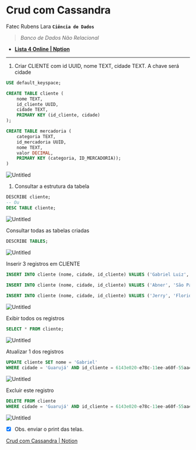 # Crud com Cassandra

Fatec Rubens Lara **`Ciência de Dados`**

> *Banco de Dados Não Relacional*

- **[Lista 4 Online | Nption](https://gabrielluizone.notion.site/Crud-com-Cassandra-b7ad66fe39ad46af93c2dacdf1c874f1)**

---
    
1. Criar CLIENTE com id UUID, nome TEXT, cidade TEXT. A chave será cidade

```sql
USE default_keyspace;

CREATE TABLE cliente (
	nome TEXT,
	id_cliente UUID,
	cidade TEXT,
	PRIMARY KEY (id_cliente, cidade)
);

CREATE TABLE mercadoria (
	categoria TEXT,
	id_mercadoria UUID,
	nome TEXT,
	valor DECIMAL,
	PRIMARY KEY (categoria, ID_MERCADORIA));
)
```

![Untitled](Output/Untitled.png)

1. Consultar a estrutura da tabela

```sql
DESCRIBE cliente;
-- Ou
DESC TABLE cliente;
```

![Untitled](Output/Untitled%201.png)

Consultar todas as tabelas criadas

```sql
DESCRIBE TABLES;
```

![Untitled](Output/Untitled%202.png)

Inserir 3 registros em CLIENTE

```sql
INSERT INTO cliente (nome, cidade, id_cliente) VALUES ('Gabriel Luiz', 'Guarujá', NOW());
	
INSERT INTO cliente (nome, cidade, id_cliente) VALUES ('Abner', 'São Paulo', NOW());

INSERT INTO cliente (nome, cidade, id_cliente) VALUES ('Jerry', 'Florida', NOW());
```

![Untitled](Output/Untitled%203.png)

Exibir todos os registros

```sql
SELECT * FROM cliente;
```

![Untitled](Output/Untitled%204.png)

Atualizar 1 dos registros

```sql
UPDATE cliente SET nome = 'Gabriel'
WHERE cidade = 'Guarujá' AND id_cliente = 6143e020-e78c-11ee-a60f-55aa4bdf4168;
```

![Untitled](Output/Untitled%205.png)

Excluir este registro

```sql
DELETE FROM cliente
WHERE cidade = 'Guarujá' AND id_cliente = 6143e020-e78c-11ee-a60f-55aa4bdf4168;
```

![Untitled](Output/Untitled%206.png)

- [x]  Obs. enviar o print das telas.

[Crud com Cassandra | Notion](https://gabrielluizone.notion.site/Crud-com-Cassandra-b7ad66fe39ad46af93c2dacdf1c874f1?pvs=4)
